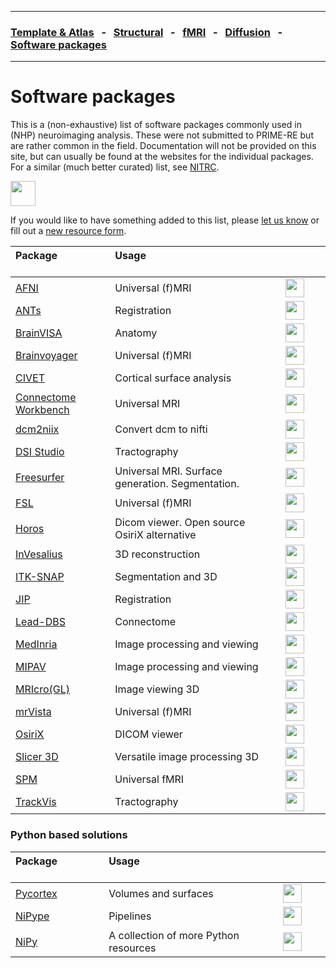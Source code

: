
---

### [Template & Atlas](templates_and_atlases.md) &nbsp;  - &nbsp;  [Structural](pipelines_structural.md) &nbsp;  - &nbsp;  [fMRI](pipelines_fmri.md) &nbsp;  - &nbsp;  [Diffusion](pipelines_diffusion.md) &nbsp;  - &nbsp;  [Software packages](software_packages.md)   

---    

# Software packages

This is a (non-exhaustive) list of software packages commonly used in (NHP) neuroimaging analysis. These were not submitted to PRIME-RE but are rather common in the field. Documentation will not be provided on this site, but can usually be found at the websites for the individual packages. For a similar (much better curated) list, see <a href="https://www.nitrc.org/" target="_blank">NITRC</a>.

[<img src="https://www.nitrc.org/themes/nitrc3.0/images/nitrc-logo.png" height="40">](https://www.nitrc.org/)      

If you would like to have something added to this list, please [let us know](https://github.com/PRIME-RE/prime-re.github.io/issues/new?assignees=&labels=Contact&template=contact.md&title=[Contact]:&nbsp;%3Ctopic%3E) or fill out a [new resource form](https://github.com/PRIME-RE/prime-re.github.io/issues/new?assignees=&labels=new-resource&template=new-resource.md&title=%3CResource+Name%3E).   

| **Package** &emsp; &emsp; &emsp; &emsp; &emsp; &emsp; &emsp; | **Usage** &emsp; &emsp; &emsp; &emsp; &emsp; &emsp; &emsp; &emsp; &emsp; &emsp; &emsp; &emsp; &emsp; &emsp; &emsp; &emsp; &emsp; &emsp; | &emsp; &emsp; &emsp; &emsp; &emsp; &emsp; &emsp; &emsp;  |  
| :-- | :-- | :-: |       
| [AFNI](https://afni.nimh.nih.gov/) | Universal (f)MRI | [<img src="https://afni.nimh.nih.gov/sites/default/files/default_images/afnilogo.png" height="30" target="_blank"/>](https://afni.nimh.nih.gov/) |         
| [ANTs](http://stnava.github.io/ANTs/) | Registration | [<img src="https://camo.githubusercontent.com/d89ec9e8fec46adc32f363c57ff5708939da8d8d/687474703a2f2f692e696d6775722e636f6d2f6d4c5a373141692e706e67" height="30" />](http://stnava.github.io/ANTs/) |        
| [BrainVISA](http://brainvisa.info/web/index.html) | Anatomy | <img src="http://brainvisa.info/web/_static/images/brainvisa.png" height="30" /> |           
| [Brainvoyager](https://www.brainvoyager.com/) | Universal (f)MRI | <img src="https://www.brainvoyager.com/resources/Home/BrainVoyager-v21_Snapshot1_lores.png" height="30" /> |     
| [CIVET](http://www.bic.mni.mcgill.ca/ServicesSoftware/CIVET) | Cortical surface analysis | <img src="https://mcin.ca/wp-content/uploads/2017/06/gray-left-overlay-medial-clear.png" height="30" /> |         
| [Connectome Workbench](https://www.humanconnectome.org/software/connectome-workbench) | Universal MRI  | <img src="https://www.humanconnectome.org/themes/uar_washu/assets/images/logos/ccf-logo-mobile.png" height="30" /> |         
| [dcm2niix](https://www.nitrc.org/plugins/mwiki/index.php/dcm2nii:MainPage) | Convert dcm to nifti | <img src="https://www.mccauslandcenter.sc.edu/mricrogl/sites/sc.edu.mricrogl/files/mni320_0.png" height="30" /> |         
| [DSI Studio](http://dsi-studio.labsolver.org/) | Tractography | <img src="http://dsi-studio.labsolver.org/_/rsrc/1468760876817/config/customLogo.gif?revision=17" height="30" /> |         
| [Freesurfer](https://surfer.nmr.mgh.harvard.edu/) | Universal MRI. Surface generation. Segmentation. | <img src="https://surfer.nmr.mgh.harvard.edu/fscortex.png" height="30" /> |         
| [FSL](https://fsl.fmrib.ox.ac.uk/fsl/fslwiki) | Universal (f)MRI | <img src="https://fsl.fmrib.ox.ac.uk/fsl/wiki_static/fsl/img/fsl-logo-x2.png" height="30" /> |   
| [Horos](https://horosproject.org/) | Dicom viewer. Open source OsiriX alternative | <img src="https://horosproject.org/wp-content/uploads/2018/02/horos-blue-circle.png" height="30" /> |              
| [InVesalius](https://invesalius.github.io/) | 3D reconstruction | <img src="https://d2.alternativeto.net/dist/icons/invesalius-3_88840.png?width=200&height=200&mode=crop&upscale=false" height="30" /> |                   
| [ITK-SNAP](http://www.itksnap.org/pmwiki/pmwiki.php) | Segmentation and 3D | <img src="http://www.itksnap.org/Artwork/snaplogo3.png" height="30" /> |         
| [JIP](http://www.nmr.mgh.harvard.edu/~jbm/jip/jip-align/) | Registration | <img src="http://www.nmr.mgh.harvard.edu/~jbm/jip/_Media/align_med.jpeg" height="30" /> |               
| [Lead-DBS](https://www.lead-dbs.org/) | Connectome | <img src="https://www.lead-dbs.org/wp-content/uploads/logo_icon.png" height="30" /> |         
| [MedInria](https://med.inria.fr/) | Image processing and viewing | <img src="https://avatars2.githubusercontent.com/u/2675371?s=200&v=4" height="30" /> |          
| [MIPAV](https://mipav.cit.nih.gov/) | Image processing and viewing | <img src="https://mipav.cit.nih.gov/about.asp_files/splash.gif" height="30" /> |         
| [MRIcro(GL)](https://www.mccauslandcenter.sc.edu/crnl/mricro) | Image viewing 3D | <img src="https://www.mccauslandcenter.sc.edu/mricrogl/sites/sc.edu.mricrogl/files/mni320_0.png" height="30" /> |                 
| [mrVista](https://web.stanford.edu/group/vista/cgi-bin/wiki/index.php/MrVista) | Universal (f)MRI | <img src="https://vistalab.stanford.edu/wp-content/uploads/2013/01/mrMesh.png" height="30" /> |           
| [OsiriX](https://www.osirix-viewer.com/) | DICOM viewer | <img src="https://web.stanford.edu/group/vista/wikiupload/d/dd/MeshVisualize.jpg" height="30" /> |         
| [Slicer 3D](https://www.slicer.org/) | Versatile image processing 3D | <img src="https://www.slicer.org/img/3DSlicerLogo-H-Color-218x144.png" height="30" /> |         
| [SPM](https://www.fil.ion.ucl.ac.uk/spm/) | Universal fMRI | <img src="https://www.fil.ion.ucl.ac.uk/spm/images/spm.svg" height="30" /> |         
| [TrackVis](http://trackvis.org/) | Tractography | <img src="http://trackvis.org/images/trackvis_prospective.png" height="30" /> |       


### Python based solutions

| **Package** &emsp; &emsp; &emsp; &emsp; &emsp; &emsp; &emsp; | **Usage** &emsp; &emsp; &emsp; &emsp; &emsp; &emsp; &emsp; &emsp; &emsp; &emsp; &emsp; &emsp; &emsp; &emsp; &emsp; &emsp; &emsp; &emsp; | &emsp; &emsp; &emsp; &emsp; &emsp; &emsp; &emsp; &emsp;  |  
| :-- | :-- | :-: |      
| [Pycortex](https://github.com/gallantlab/pycortex) | Volumes and surfaces | <img src="https://gallantlab.github.io/pycortex/_images/3dhead.png" height="30" /> |         
| [NiPype](https://nipype.readthedocs.io/en/latest/) | Pipelines | <img src="https://nipype.readthedocs.io/en/latest/_static/nipype-banner-bg.png" height="30" /> |         
| [NiPy](https://nipy.org/) | A collection of more Python resources | <img src="https://nipy.org/img/nipy.svg" height="30" /> |         
